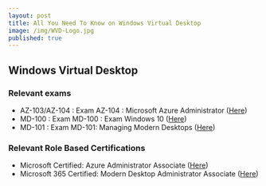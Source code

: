 ```yaml
---
layout: post
title: All You Need To Know on Windows Virtual Desktop
image: /img/WVD-Logo.jpg
published: true
---
```

## **Windows Virtual Desktop**

###  Relevant exams

- AZ-103/AZ-104 : Exam AZ-104 : Microsoft Azure Administrator ([Here](https://docs.microsoft.com/en-us/learn/certifications/exams/AZ-104))  
- MD-100 : Exam MD-100 : Exam Windows 10 ([Here](https://docs.microsoft.com/en-us/learn/certifications/exams/md-100))  
- MD-101 : Exam MD-101: Managing Modern Desktops ([Here](https://docs.microsoft.com/en-us/learn/certifications/exams/md-101))


### Relevant Role Based Certifications

- Microsoft Certified: Azure Administrator Associate ([Here](https://docs.microsoft.com/en-us/learn/certifications/azure-administrator))
- Microsoft 365 Certified: Modern Desktop Administrator Associate ([Here](https://docs.microsoft.com/en-us/learn/certifications/m365-modern-desktop))

